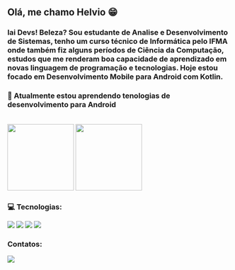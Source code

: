 ## Olá, me chamo Helvio 😁

### Iai Devs! Beleza? Sou estudante de Analise e Desenvolvimento de Sistemas, tenho um curso técnico de Informática pelo IFMA onde também fiz alguns períodos de Ciência da Computação, estudos que me renderam boa capacidade de aprendizado em novas linguagem de programação e tecnologias. Hoje estou focado em Desenvolvimento Mobile para Android com Kotlin.

### 🌱 Atualmente estou aprendendo tenologias de desenvolvimento para Android

<br>

<div>

<img height="150rem" src="https://github-readme-stats-sigma-five.vercel.app/api?username=HelvioSiqueira&show_icons=true&theme=dracula&include_all_commits=true&count_private=true"/>
  
 <img height="150rem" src="https://github-readme-stats-sigma-five.vercel.app/api/top-langs/?username=helviosiqueira&layout=compact&hide=javascript,html,css"/>
</div>

### 💻 Tecnologias:<br>

<div>
<img src="https://img.shields.io/badge/Kotlin-0095D5?&style=for-the-badge&logo=kotlin&logoColor=white" target="_blank">
<img src="https://img.shields.io/badge/Android-3DDC84?style=for-the-badge&logo=android&logoColor=white" target="_blank">
<img src="https://img.shields.io/badge/Android_Studio-3DDC84?style=for-the-badge&logo=android-studio&logoColor=white" target="_blank">
<img src="https://img.shields.io/badge/SQLite-07405E?style=for-the-badge&logo=sqlite&logoColor=white" target="_blank">
</div>

### Contatos: 

<div>

<a href="https://www.linkedin.com/in/helviosiqueira/" ><img src="https://img.shields.io/badge/LinkedIn-0077B5?style=for-the-badge&logo=linkedin&logoColor=white" target="_blank"></a>

</div>
